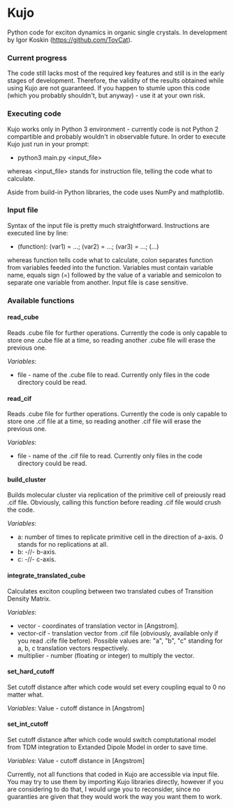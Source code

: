 # Kujo
Python code for exciton dynamics in organic single crystals. In development by Igor Koskin (https://github.com/TovCat).

### Current progress
The code still lacks most of the required key features and still is in the early stages of development. Therefore, the validity of the results obtained while using Kujo are not guaranteed. If you happen to stumle upon this code (which you probably shouldn't, but anyway) - use it at your own risk.

### Executing code
Kujo works only in Python 3 environment - currently code is not Python 2 compartible and probably wouldn't in observable future. In order to execute Kujo just run in your prompt:
* python3 main.py <input_file>

whereas <input_file> stands for instruction file, telling the code what to calculate.

Aside from build-in Python libraries, the code uses NumPy and mathplotlib.

### Input file
Syntax of the input file is pretty much straightforward. Instructions are executed line by line:
* (function): (var1) = ...; (var2) = ...; (var3) = ...; (...)

whereas function tells code what to calculate, colon separates function from variables feeded into the function. Variables must contain variable name, equals sign (=) followed by the value of a variable and semicolon to separate one variable from another. Input file is case sensitive. 

### Available functions
#### read_cube
Reads .cube file for further operations. Currently the code is only capable to store one .cube file at a time, so reading another .cube file will erase the previous one.

_Variables_:
* file - name of the .cube file to read. Currently only files in the code directory could be read.

#### read_cif
Reads .cube file for further operations. Currently the code is only capable to store one .cif file at a time, so reading another .cif file will erase the previous one.

_Variables_:
* file - name of the .cif file to read. Currently only files in the code directory could be read.

#### build_cluster
Builds molecular cluster via replication of the primitive cell of preiously read .cif file. Obviously, calling this function before reading .cif file would crush the code.

_Variables_:
* a: number of times to replicate primitive cell in the direction of a-axis. 0 stands for no replications at all.
* b: -//- b-axis.
* c: -//- c-axis.

#### integrate_translated_cube
Calculates exciton coupling between two translated cubes of Transition Density Matrix.

_Variables_:
* vector - coordinates of translation vector in [Angstrom].
* vector-cif - translation vector from .cif file (obviously, available only if you read .cife file before). Possible values are: "a", "b", "c" standing for a, b, c translation vectors respectively.
* multiplier - number (floating or integer) to multiply the vector.

#### set_hard_cutoff
Set cutoff distance after which code would set every coupling equal to 0 no matter what.

_Variables_:
Value - cutoff distance in [Angstrom]

#### set_int_cutoff
Set cutoff distance after which code would switch comptutational model from TDM integration to Extanded Dipole Model in order to save time.

_Variables_:
Value - cutoff distance in [Angstrom]

Currently, not all functions that coded in Kujo are accessible via input file. You may try to use them by importing Kujo libraries directly, however if you are considering to do that, I would urge you to reconsider, since no guaranties are given that they would work the way you want them to work.
